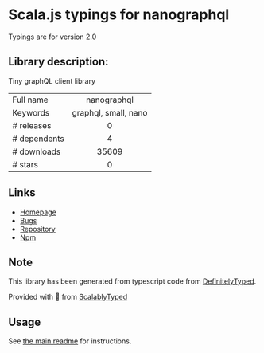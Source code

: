 
# Scala.js typings for nanographql

Typings are for version 2.0

## Library description:
Tiny graphQL client library

|                    |                 |
| ------------------ | :-------------: |
| Full name          | nanographql |
| Keywords           | graphql, small, nano |
| # releases         | 0 |
| # dependents       | 4 |
| # downloads        | 35609 |
| # stars            | 0 |

## Links
- [Homepage](https://github.com/yoshuawuyts/nanographql#readme)
- [Bugs](https://github.com/yoshuawuyts/nanographql/issues)
- [Repository](https://github.com/yoshuawuyts/nanographql)
- [Npm](https://www.npmjs.com/package/nanographql)
    


## Note
This library has been generated from typescript code from [DefinitelyTyped](https://definitelytyped.org).

Provided with :purple_heart: from [ScalablyTyped](https://github.com/oyvindberg/ScalablyTyped)

## Usage
See [the main readme](../../readme.md) for instructions.


